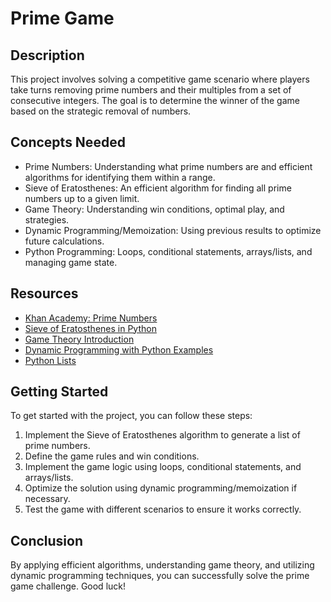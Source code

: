 # Prime Game

## Description

This project involves solving a competitive game scenario where players take turns removing prime numbers and their multiples from a set of consecutive integers. The goal is to determine the winner of the game based on the strategic removal of numbers.

## Concepts Needed

- Prime Numbers: Understanding what prime numbers are and efficient algorithms for identifying them within a range.
- Sieve of Eratosthenes: An efficient algorithm for finding all prime numbers up to a given limit.
- Game Theory: Understanding win conditions, optimal play, and strategies.
- Dynamic Programming/Memoization: Using previous results to optimize future calculations.
- Python Programming: Loops, conditional statements, arrays/lists, and managing game state.

## Resources

- [Khan Academy: Prime Numbers](https://www.khanacademy.org/math/pre-algebra/pre-algebra-factors-multiples/pre-algebra-prime-numbers/v/prime-numbers)
- [Sieve of Eratosthenes in Python](https://www.geeksforgeeks.org/sieve-of-eratosthenes/)
- [Game Theory Introduction](https://www.investopedia.com/terms/g/gametheory.asp)
- [Dynamic Programming with Python Examples](https://www.geeksforgeeks.org/dynamic-programming-python/)
- [Python Lists](https://docs.python.org/3/tutorial/introduction.html#lists)

## Getting Started

To get started with the project, you can follow these steps:

1. Implement the Sieve of Eratosthenes algorithm to generate a list of prime numbers.
2. Define the game rules and win conditions.
3. Implement the game logic using loops, conditional statements, and arrays/lists.
4. Optimize the solution using dynamic programming/memoization if necessary.
5. Test the game with different scenarios to ensure it works correctly.

## Conclusion

By applying efficient algorithms, understanding game theory, and utilizing dynamic programming techniques, you can successfully solve the prime game challenge. Good luck!